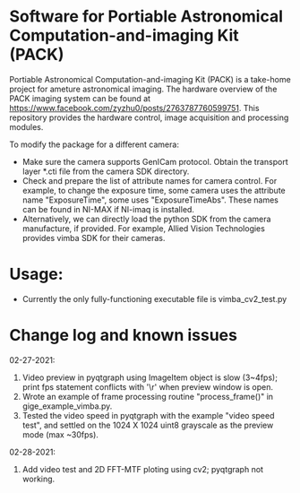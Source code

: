 # Software for Portiable Astronomical Computation-and-imaging Kit (PACK)
Portiable Astronomical Computation-and-imaging Kit (PACK) is a take-home project for ameture astronomical imaging. The hardware overview of the PACK imaging system can be found at https://www.facebook.com/zyzhu0/posts/2763787760599751. This repository provides the hardware control, image acquisition and processing modules.

To modify the package for a different camera:
* Make sure the camera supports GenICam protocol. Obtain the transport layer *.cti file from the camera SDK directory.
* Check and prepare the list of attribute names for camera control. For example, to change the exposure time, some camera uses the attribute name "ExposureTime", some uses "ExposureTimeAbs". These names can be found in NI-MAX if NI-imaq is installed.
* Alternatively, we can directly load the python SDK from the camera manufacture, if provided. For example, Allied Vision Technologies provides vimba SDK for their cameras.

# Usage:
* Currently the only fully-functioning executable file is vimba_cv2_test.py

# Change log and known issues
02-27-2021:
1. Video preview in pyqtgraph using ImageItem object is slow (3~4fps); print fps statement conflicts with '\r' when preview window is open.
2. Wrote an example of frame processing routine "process_frame()" in gige_example_vimba.py.
3. Tested the video speed in pyqtgraph with the example "video speed test", and settled on the 1024 X 1024 uint8 grayscale as the preview mode (max ~30fps).

02-28-2021:
1. Add video test and 2D FFT-MTF ploting using cv2; pyqtgraph not working.
